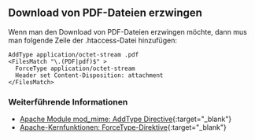 ## Download von PDF-Dateien erzwingen

Wenn man den Download von PDF-Dateien erzwingen möchte,
dann mus man folgende Zeile der .htaccess-Datei hinzufügen:

```apache_conf
AddType application/octet-stream .pdf
<FilesMatch "\.(PDF|pdf)$" >
  ForceType application/octet-stream
  Header set Content-Disposition: attachment
</FilesMatch>
```

### Weiterführende Informationen

- [Apache Module mod_mime: AddType Directive](https://httpd.apache.org/docs/trunk/mod/mod_mime.html#addtype){:target="_blank"}
- [Apache-Kernfunktionen: ForceType-Direktive](https://httpd.apache.org/docs/trunk/mod/core.html#forcetype){:target="_blank"}
